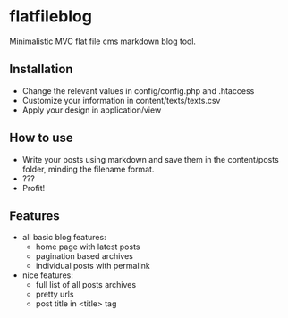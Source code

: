 flatfileblog
============

Minimalistic MVC flat file cms markdown blog tool.

## Installation

- Change the relevant values in config/config.php and .htaccess
- Customize your information in content/texts/texts.csv
- Apply your design in application/view

## How to use

- Write your posts using markdown and save them in the content/posts folder, minding the filename format.
- ???
- Profit!

## Features

- all basic blog features:
  - home page with latest posts
  - pagination based archives
  - individual posts with permalink
- nice features:
  - full list of all posts archives
  - pretty urls
  - post title in &lt;title&gt; tag

